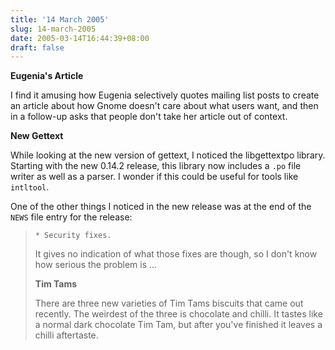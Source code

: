 ```yaml
---
title: '14 March 2005'
slug: 14-march-2005
date: 2005-03-14T16:44:39+08:00
draft: false
---
```


**Eugenia\'s Article**

I find it amusing how Eugenia selectively quotes mailing list posts to
create an article about how Gnome doesn\'t care about what users want,
and then in a follow-up asks that people don\'t take her article out of
context.

**New Gettext**

While looking at the new version of gettext, I noticed the libgettextpo
library. Starting with the new 0.14.2 release, this library now includes
a `.po` file writer as well as a parser. I wonder if this could be
useful for tools like `intltool`.

One of the other things I noticed in the new release was at the end of
the `NEWS` file entry for the release:

>     * Security fixes.
>
> It gives no indication of what those fixes are though, so I don\'t
> know how serious the problem is \...
>
> **Tim Tams**
>
> There are three new varieties of Tim Tams biscuits that came out
> recently. The weirdest of the three is chocolate and chilli. It tastes
> like a normal dark chocolate Tim Tam, but after you\'ve finished it
> leaves a chilli aftertaste.
